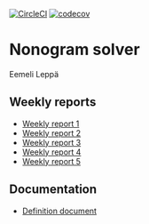 [![CircleCI](https://circleci.com/gh/JustAGoldeneye/tiralabra-nonogram.svg?style=svg)](https://circleci.com/gh/JustAGoldeneye/tiralabra-nonogram) [![codecov](https://codecov.io/gh/JustAGoldeneye/tiralabra-nonogram/branch/master/graph/badge.svg)](https://codecov.io/gh/JustAGoldeneye/tiralabra-nonogram)

# Nonogram solver

Eemeli Leppä

## Weekly reports

* [Weekly report 1](https://github.com/JustAGoldeneye/tiralabra-nonogram/blob/master/Documentation/Weekly_reports/Weekly_report_1.md)
* [Weekly report 2](https://github.com/JustAGoldeneye/tiralabra-nonogram/blob/master/Documentation/Weekly_reports/Weekly_report_2.md)
* [Weekly report 3](https://github.com/JustAGoldeneye/tiralabra-nonogram/blob/master/Documentation/Weekly_reports/Weekly_report_3.md)
* [Weekly report 4](https://github.com/JustAGoldeneye/tiralabra-nonogram/blob/master/Documentation/Weekly_reports/Weekly_report_4.md)
* [Weekly report 5](https://github.com/JustAGoldeneye/tiralabra-nonogram/blob/master/Documentation/Weekly_reports/Weekly_report_5.md)

## Documentation

* [Definition document](https://github.com/JustAGoldeneye/tiralabra-nonogram/blob/master/Documentation/Definition_document.md)